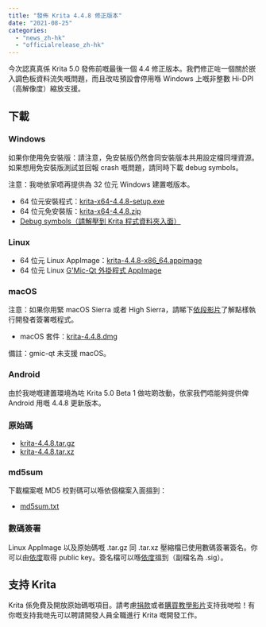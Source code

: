 ```yaml
---
title: "發佈 Krita 4.4.8 修正版本"
date: "2021-08-25"
categories: 
  - "news_zh-hk"
  - "officialrelease_zh-hk"
---
```


今次認真真係 Krita 5.0 發佈前嘅最後一個 4.4 修正版本。我們修正咗一個關於嵌入調色板資料流失嘅問題，而且改咗預設會停用喺 Windows 上嘅非整數 Hi-DPI（高解像度）縮放支援。

## 下載

### Windows

如果你使用免安裝版：請注意，免安裝版仍然會同安裝版本共用設定檔同埋資源。如果想用免安裝版測試並回報 crash 嘅問題，請同時下載 debug symbols。

注意：我哋依家唔再提供為 32 位元 Windows 建置嘅版本。

- 64 位元安裝程式：[krita-x64-4.4.8-setup.exe](https://download.kde.org/stable/krita/4.4.8/krita-x64-4.4.8-setup.exe)
- 64 位元免安裝版：[krita-x64-4.4.8.zip](https://download.kde.org/stable/krita/4.4.8/krita-x64-4.4.8.zip)
- [Debug symbols（請解壓到 Krita 程式資料夾入面）](https://download.kde.org/stable/krita/4.4.8/krita-x64-4.4.8-dbg.zip)

### Linux

- 64 位元 Linux AppImage：[krita-4.4.8-x86\_64.appimage](https://download.kde.org/stable/krita/4.4.8/krita-4.4.8-x86_64.appimage)
- 64 位元 Linux [G'Mic-Qt 外掛程式 AppImage](https://download.kde.org/stable/krita/4.4.8/gmic_krita_qt-x86_64.appimage)

### macOS

注意：如果你用緊 macOS Sierra 或者 High Sierra，請睇下[依段影片](https://www.youtube.com/watch?v=3py0kgq95Hk)了解點樣執行開發者簽署嘅程式。

- macOS 套件：[krita-4.4.8.dmg](https://download.kde.org/stable/krita/4.4.8/krita-4.4.8.dmg)

備註：gmic-qt 未支援 macOS。

### Android

由於我哋嘅建置環境為咗 Krita 5.0 Beta 1 做咗啲改動，依家我們唔能夠提供俾 Android 用嘅 4.4.8 更新版本。

### 原始碼

- [krita-4.4.8.tar.gz](https://download.kde.org/stable/krita/4.4.8/krita-4.4.8.tar.gz)
- [krita-4.4.8.tar.xz](https://download.kde.org/stable/krita/4.4.8/krita-4.4.8.tar.xz)

### md5sum

下載檔案嘅 MD5 校對碼可以喺依個檔案入面搵到：

- [md5sum.txt](https://download.kde.org/stable/krita/4.4.8/md5sum.txt)

### 數碼簽署

Linux AppImage 以及原始碼嘅 .tar.gz 同 .tar.xz 壓縮檔已使用數碼簽署簽名。你可以由[依度](https://files.kde.org/krita/4DA79EDA231C852B)取得 public key。簽名檔可以喺[依度](https://download.kde.org/stable/krita/4.4.8/)搵到（副檔名為 .sig）。

## 支持 Krita

Krita 係免費及開放原始碼嘅項目。請考慮[捐款](https://fund.krita.org)或者[購買教學影片](https://krita.org/en/shop/)支持我哋啦！有你嘅支持我哋先可以聘請開發人員全職進行 Krita 嘅開發工作。

